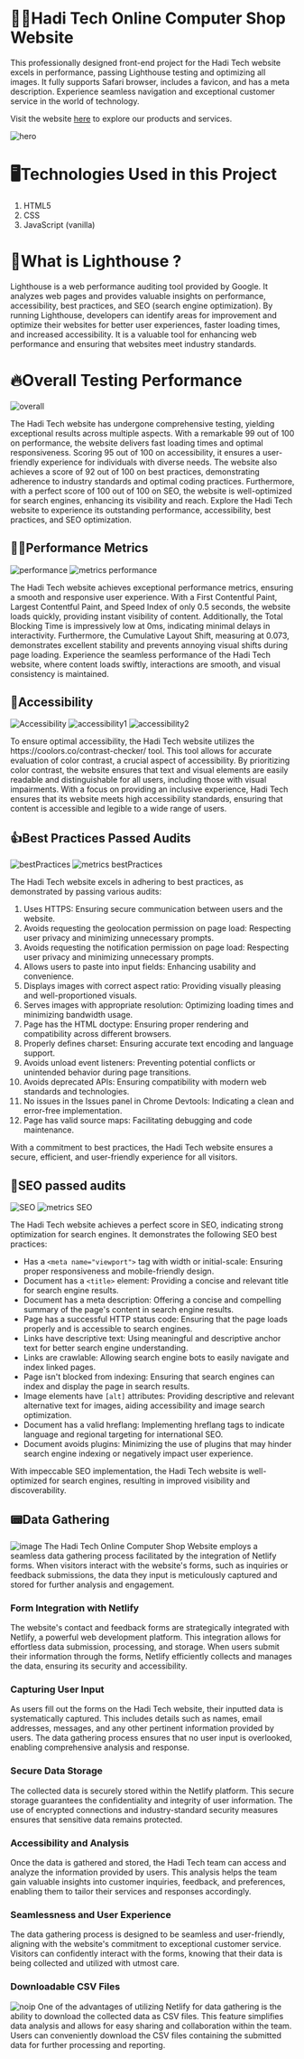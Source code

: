 # 👨‍💻Hadi Tech Online Computer Shop Website
<p>This professionally designed front-end project for the Hadi Tech website excels in performance, passing Lighthouse testing and optimizing all images. It fully supports Safari browser, includes a favicon, and has a meta description. Experience seamless navigation and exceptional customer service in the world of technology.</p>
<p>Visit the website <a href="https://haditech.netlify.app/">here</a> to explore our products and services.</p>

![hero](https://github.com/cenz19/HadiTech-Online_Computer_Shop_Website/assets/86843417/a641f6a4-827d-4c19-bfcd-37c4249997dc)

# 🖥Technologies Used in this Project
1. HTML5
2. CSS
3. JavaScript (vanilla)

# 🤔What is Lighthouse ?
Lighthouse is a web performance auditing tool provided by Google. It analyzes web pages and provides valuable insights on performance, accessibility, best practices, and SEO (search engine optimization). By running Lighthouse, developers can identify areas for improvement and optimize their websites for better user experiences, faster loading times, and increased accessibility. It is a valuable tool for enhancing web performance and ensuring that websites meet industry standards.

# 🔥Overall Testing Performance
![overall](https://github.com/cenz19/HadiTech-Online_Computer_Shop_Website/assets/86843417/6f4c6b09-c77f-4380-9d06-dae0c5b008cf)
<p>The Hadi Tech website has undergone comprehensive testing, yielding exceptional results across 
  multiple aspects. With a remarkable 99 out of 100 on performance, the website delivers fast loading times and optimal responsiveness. Scoring 95 out of 100 on accessibility, it ensures a user-friendly experience for individuals 
  with diverse needs. The website also achieves a score of 92 out of 100 on best practices, demonstrating adherence to industry 
  standards and optimal coding practices. Furthermore, with a perfect score of 100 out of 100 on SEO, the website is well-optimized 
  for search engines, enhancing its visibility and reach. Explore the Hadi Tech website to experience its outstanding performance, 
  accessibility, best practices, and SEO optimization.</p>

## 🏃‍♂️Performance Metrics
![performance](https://github.com/cenz19/HadiTech-Online_Computer_Shop_Website/assets/86843417/967aaf30-cde7-4465-a6cb-99f2268ed32d)
![metrics performance](https://github.com/cenz19/HadiTech-Online_Computer_Shop_Website/assets/86843417/cd551c90-14d9-4097-b64d-8707bf85125d)
<p>The Hadi Tech website achieves exceptional performance metrics, ensuring a smooth and responsive user experience. 
  With a First Contentful Paint, Largest Contentful Paint, and Speed Index of only 0.5 seconds, the website loads quickly, 
  providing instant visibility of content. Additionally, the Total Blocking Time is impressively low at 0ms, 
  indicating minimal delays in interactivity. Furthermore, the Cumulative Layout Shift, measuring at 0.073, 
  demonstrates excellent stability and prevents annoying visual shifts during page loading. Experience the seamless performance of the Hadi Tech website, 
  where content loads swiftly, interactions are smooth, and visual consistency is maintained.</p>

## 🌈Accessibility 
![Accessibility](https://github.com/cenz19/HadiTech-Online_Computer_Shop_Website/assets/86843417/5a1be9c0-9166-4232-bf8c-31944d1bd8c5)
![accessibility1](https://github.com/cenz19/HadiTech-Online_Computer_Shop_Website/assets/86843417/70f4e616-62ec-4f62-8d85-d86abae6b629)
![accessibility2](https://github.com/cenz19/HadiTech-Online_Computer_Shop_Website/assets/86843417/74f63404-f2db-4baa-b18d-da4cd29a2f75)
<p>To ensure optimal accessibility, the Hadi Tech website utilizes the https://coolors.co/contrast-checker/ tool. This tool allows 
  for accurate evaluation of color contrast, a crucial aspect of accessibility. By prioritizing color contrast, the website ensures that
  text and visual elements are easily readable and distinguishable for all users, including those with visual impairments. With a focus on 
  providing an inclusive experience, Hadi Tech ensures that its website meets high accessibility standards, ensuring that content is accessible 
  and legible to a wide range of users.</p>

## 👍Best Practices Passed Audits
![bestPractices](https://github.com/cenz19/HadiTech-Online_Computer_Shop_Website/assets/86843417/381968c1-9a4f-47c2-a434-4d5ee47af969)
![metrics bestPractices](https://github.com/cenz19/HadiTech-Online_Computer_Shop_Website/assets/86843417/925778c9-7a38-4740-81f3-368443232195)
<p>The Hadi Tech website excels in adhering to best practices, as demonstrated by passing various audits:</p>
<ol>
  <li>Uses HTTPS: Ensuring secure communication between users and the website.</li>
  <li>Avoids requesting the geolocation permission on page load: Respecting user privacy and minimizing unnecessary prompts.</li>
  <li>Avoids requesting the notification permission on page load: Respecting user privacy and minimizing unnecessary prompts.</li>
  <li>Allows users to paste into input fields: Enhancing usability and convenience.</li>
  <li>Displays images with correct aspect ratio: Providing visually pleasing and well-proportioned visuals.</li>
  <li>Serves images with appropriate resolution: Optimizing loading times and minimizing bandwidth usage.</li>
  <li>Page has the HTML doctype: Ensuring proper rendering and compatibility across different browsers.</li>
  <li>Properly defines charset: Ensuring accurate text encoding and language support.</li>
  <li>Avoids unload event listeners: Preventing potential conflicts or unintended behavior during page transitions.</li>
  <li>Avoids deprecated APIs: Ensuring compatibility with modern web standards and technologies.</li>
  <li>No issues in the Issues panel in Chrome Devtools: Indicating a clean and error-free implementation.</li>
  <li>Page has valid source maps: Facilitating debugging and code maintenance.</li>
</ol>
<p>With a commitment to best practices, the Hadi Tech website ensures a secure, efficient, and user-friendly experience for all visitors.</p>

## 🔎SEO passed audits
![SEO](https://github.com/cenz19/HadiTech-Online_Computer_Shop_Website/assets/86843417/e2609e8a-3029-41ac-807b-411838bec15f)
![metrics SEO](https://github.com/cenz19/HadiTech-Online_Computer_Shop_Website/assets/86843417/1257e5bd-7bdd-471a-8b2b-ea4cc4a721ba)
<p>The Hadi Tech website achieves a perfect score in SEO, indicating strong optimization for search engines. It demonstrates the following SEO best practices:</p>

<ul>
  <li>Has a <code>&lt;meta name="viewport"&gt;</code> tag with width or initial-scale: Ensuring proper responsiveness and mobile-friendly design.</li>
  <li>Document has a <code>&lt;title&gt;</code> element: Providing a concise and relevant title for search engine results.</li>
  <li>Document has a meta description: Offering a concise and compelling summary of the page's content in search engine results.</li>
  <li>Page has a successful HTTP status code: Ensuring that the page loads properly and is accessible to search engines.</li>
  <li>Links have descriptive text: Using meaningful and descriptive anchor text for better search engine understanding.</li>
  <li>Links are crawlable: Allowing search engine bots to easily navigate and index linked pages.</li>
  <li>Page isn't blocked from indexing: Ensuring that search engines can index and display the page in search results.</li>
  <li>Image elements have <code>[alt]</code> attributes: Providing descriptive and relevant alternative text for images, aiding accessibility and image search optimization.</li>
  <li>Document has a valid hreflang: Implementing hreflang tags to indicate language and regional targeting for international SEO.</li>
  <li>Document avoids plugins: Minimizing the use of plugins that may hinder search engine indexing or negatively impact user experience.</li>
</ul>
<p>With impeccable SEO implementation, the Hadi Tech website is well-optimized for search engines, resulting in improved visibility and discoverability.</p>

## 📟Data Gathering

![image](https://github.com/cenz19/HadiTech-Online_Computer_Shop_Website/assets/86843417/1601c97c-207c-495e-bce2-3ba2f10970da)
The Hadi Tech Online Computer Shop Website employs a seamless data gathering process facilitated by the integration of Netlify forms. When visitors interact with the website's forms, such as inquiries or feedback submissions, the data they input is meticulously captured and stored for further analysis and engagement.

### Form Integration with Netlify

The website's contact and feedback forms are strategically integrated with Netlify, a powerful web development platform. This integration allows for effortless data submission, processing, and storage. When users submit their information through the forms, Netlify efficiently collects and manages the data, ensuring its security and accessibility.

### Capturing User Input

As users fill out the forms on the Hadi Tech website, their inputted data is systematically captured. This includes details such as names, email addresses, messages, and any other pertinent information provided by users. The data gathering process ensures that no user input is overlooked, enabling comprehensive analysis and response.

### Secure Data Storage

The collected data is securely stored within the Netlify platform. This secure storage guarantees the confidentiality and integrity of user information. The use of encrypted connections and industry-standard security measures ensures that sensitive data remains protected.

### Accessibility and Analysis

Once the data is gathered and stored, the Hadi Tech team can access and analyze the information provided by users. This analysis helps the team gain valuable insights into customer inquiries, feedback, and preferences, enabling them to tailor their services and responses accordingly.

### Seamlessness and User Experience

The data gathering process is designed to be seamless and user-friendly, aligning with the website's commitment to exceptional customer service. Visitors can confidently interact with the forms, knowing that their data is being collected and utilized with utmost care.

### Downloadable CSV Files

![noip](https://github.com/cenz19/HadiTech-Online_Computer_Shop_Website/assets/86843417/9ef1e1de-cda2-4563-85b8-27d214e5cc4a)
One of the advantages of utilizing Netlify for data gathering is the ability to download the collected data as CSV files. This feature simplifies data analysis and allows for easy sharing and collaboration within the team. Users can conveniently download the CSV files containing the submitted data for further processing and reporting.


